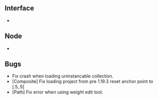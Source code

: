 ## Interface
- 

## Node
- 

## Bugs
- Fix crash when loading uninstancable collection.
- [Composite] Fix loading project from pre 1.19.3 reset anchor point to [.5,.5]
- [Path] Fix error when using weight edit tool.

